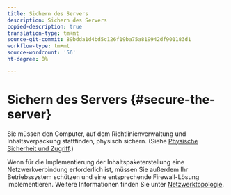 ```yaml
---
title: Sichern des Servers
description: Sichern des Servers
copied-description: true
translation-type: tm+mt
source-git-commit: 89bdda1d4bd5c126f19ba75a819942df901183d1
workflow-type: tm+mt
source-wordcount: '56'
ht-degree: 0%

---
```



# Sichern des Servers {#secure-the-server}

Sie müssen den Computer, auf dem Richtlinienverwaltung und Inhaltsverpackung stattfinden, physisch sichern. (Siehe [Physische Sicherheit und Zugriff](../../aaxs-secure-deployment-guidelines/physical-sec-and-access.md).)

Wenn für die Implementierung der Inhaltspaketerstellung eine Netzwerkverbindung erforderlich ist, müssen Sie außerdem Ihr Betriebssystem schützen und eine entsprechende Firewall-Lösung implementieren. Weitere Informationen finden Sie unter [Netzwerktopologie](../../aaxs-secure-deployment-guidelines/overview/network-topology.md).
